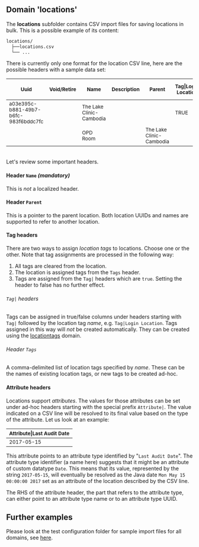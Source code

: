 ## Domain 'locations'
The **locations** subfolder contains CSV import files for saving locations in bulk. This is a possible example of its content:
```bash
locations/
  ├──locations.csv
  └── ...
```
There is currently only one format for the location CSV line, here are the possible headers with a sample data set:

| <sub>Uuid</sub>                                 | <sub>Void/Retire</sub> | <sub>Name</sub>                     | <sub>Description</sub> | <sub>Parent</sub>                   | <sub>Tag\|Login Location</sub> | <sub>Tag\|Facility Location</sub> | <sub>Attribute\|9eca4f4e-707f-4bb8-8289-2f9b6e93803c</sub> | <sub>Attribute\|Last Audit Date</sub> | <sub>Address 1</sub>       | <sub>Address 2</sub> | <sub>Address 3</sub> | <sub>Address 4</sub> | <sub>Address 5</sub> | <sub>Address 6</sub> | <sub>City/Village</sub> | <sub>County/District</sub> | <sub>State/Province</sub> | <sub>Postal Code</sub> | <sub>Country</sub>  | <sub>Tags</sub>                              |
|--------------------------------------|-------------|--------------------------|-------------|--------------------------|---------------------|------------------------|-------------------------------------------------|----------------------------|-----------------|-----------|-----------|-----------|-----------|-----------|--------------|-----------------|----------------|-------------|----------|-----------------------------------|
| <sub>a03e395c-b881-49b7-b6fc-983f6bddc7fc</sub> |             | <sub>The Lake Clinic-Cambodia</sub> |             |                          | <sub>TRUE</sub>                | <sub>TRUE</sub>                   | <sub>HQ Facility</sub>                                     | <sub>2017-05-15</sub>                 | <sub>Paradise Street</sub> |           |           |           |           |           |              | <sub>Siem Reap</sub>       | <sub>Siem Reap</sub>      |             | <sub>Cambodia</sub> | <sub>Login Location; Facility Location</sub> |
|                                      |             | <sub>OPD Room</sub>                 |             | <sub>The Lake Clinic-Cambodia</sub> |                     | <sub>TRUE</sub>                   |                                                 |                            |                 |           |           |           |           |           |              |                 |                |             |          | <sub>Consultation Location</sub>             |

<br/>Let's review some important headers.

#### Header `Name` *(mandatory)*
This is _not_ a localized header.

#### Header `Parent`
This is a pointer to the parent location. Both location UUIDs and names are supported to refer 
to another location.

#### Tag headers
There are two ways to assign *location tags* to locations. Choose one or the other.
Note that tag assignments are processed in the following way:

1. All tags are cleared from the location.
2. The location is assigned tags from the `Tags` header. 
3. Tags are assigned from the `Tag|` headers which are `true`.
  Setting the header to false has no further effect.

###### `Tag|` headers
Tags can be assigned in true/false columns under headers starting with `Tag|`
followed by the location tag _name_, e.g. `Tag|Login Location`.
Tags assigned in this way will _not_ be created automatically. They can be
created using the [locationtags](./loctags.md) domain.

###### Header `Tags`
A comma-delimited list of location tags specified by _name_. These can be the names 
of existing location tags, or new tags to be created ad-hoc.

#### Attribute headers
Locations support *attributes*. The values for those attributes can be set under ad-hoc headers 
starting with the special prefix `Attribute|`. The value indicated on a CSV line will be resolved 
to its final value based on the type of the attribute. Let us look at an example:

| <sub>Attribute\|Last Audit Date</sub> |
|----------------------------|
| <sub>2017-05-15</sub>                 |

This attribute points to an attribute type identified by "`Last Audit Date`". The attribute type 
identifier (a name here) suggests that it might be an attribute of custom datatype `Date`. This 
means that its value, represented by the string `2017-05-15`, will eventually be resolved as the 
Java date `Mon May 15 00:00:00 2017` set as an attribute of the location described by the CSV line.

The RHS of the attribute header, the part that refers to the attribute type, can either point to 
an attribute type name or to an attribute type UUID.

## Further examples
Please look at the test configuration folder for sample import files for all domains, see [here](../api/src/test/resources/testAppDataDir/configuration).